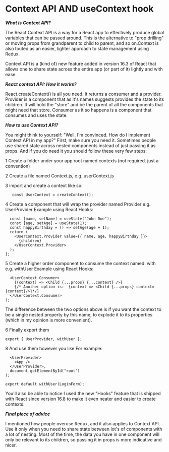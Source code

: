 # Context API AND useContext hook

***What is Context API?***

The React Context API is a way for a React app to effectively produce global variables that can be passed around. This is the alternative to "prop drilling" or moving props from grandparent to child to parent, and so on.Context is also touted as an easier, lighter approach to state management using Redux.

Context API is a (kind of) new feature added in version 16.3 of React that allows one to share state across the entire app (or part of it) lightly and with ease.

***React context API: How it works?***

React.createContext() is all you need. It returns a consumer and a provider. Provider is a component that as it's names suggests provides the state to its children. It will hold the "store" and be the parent of all the components that might need that store. Consumer as it so happens is a component that consumes and uses the state.

***How to use Context API?***

You might think to yourself: "Well, I'm convinced. How do I implement Context API in my app?" First, make sure you need it. Sometimes people use shared state across nested components instead of just passing it as props. And if you do need it you should follow these very few steps:

1 Create a folder under your app root named contexts (not required. just a convention)

2 Create a file named <your context name>Context.js, e.g. userContext.js

3 import and create a context like so:

```import React, { createContext } from "react";
   const UserContext = createContext();
   ```
   
4 Create a component that will wrap the provider named Provider e.g. UserProvider
Example using React Hooks:

```const UserProvider = ({ children }) => {
  const [name, setName] = useState("John Doe");
  const [age, setAge] = useState(1);
  const happyBirthday = () => setAge(age + 1);
  return (
    <UserContext.Provider value={{ name, age, happyBirthday }}>
      {children}
    </UserContext.Provider>
  );
};
```

5 Create a higher order component to consume the context named: with e.g. withUser
Example using React Hooks:


```const withUser = (Child) => (props) => (
  <UserContext.Consumer>
    {(context) => <Child {...props} {...context} />}
    {/* Another option is:  {context => <Child {...props} context={context}/>}*/}
  </UserContext.Consumer>
);
```

The difference between the two options above is if you want the context to be a single nested property by this name, to explode it to its properties (which in my opinion is more convenient).

6 Finally export them

```
export { UserProvider, withUser };

```

8 And use them however you like
For example:

```ReactDOM.render(
  <UserProvider>
    <App />
  </UserProvider>,
  document.getElementById("root")
);
```

```
export default withUser(LoginForm);

```

You'll also be able to notice I used the new "Hooks" feature that is shipped with React since version 16.8 to make it even neater and easier to create contexts.

***Final piece of advice***

I mentioned how people overuse Redux, and it also applies to Context API. Use it only when you need to share state between lot's of components with a lot of nesting. Most of the time, the data you have in one component will only be relevant to its children, so passing it in props is more indicative and nicer.

